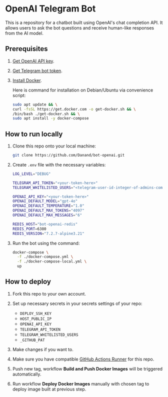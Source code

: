 # OpenAI Telegram Bot

This is a repository for a chatbot built using OpenAI's chat completion API. It allows users to ask the bot questions and receive human-like responses from the AI model.

## Prerequisites

1. [Get OpenAI API key](https://platform.openai.com/account/api-keys).
2. [Get Telegram bot token](https://core.telegram.org/bots/tutorial#obtain-your-bot-token).
3. [Install Docker](https://docs.docker.com/engine/install/).

   Here is command for installation on Debian/Ubuntu via convenience script:

   ```bash
   sudo apt update && \
   curl -fsSL https://get.docker.com -o get-docker.sh && \
   /bin/bash ./get-docker.sh && \
   sudo apt install -y docker-compose
   ```

## How to run locally

1. Clone this repo onto your local machine:

   ```bash
   git clone https://github.com/Danand/bot-openai.git
   ```

2. Create `.env` file with the necessary variables:

   ```bash
   LOG_LEVEL="DEBUG"

   TELEGRAM_API_TOKEN="<your-token-here>"
   TELEGRAM_WHITELISTED_USERS="<telegram-user-id-integer-of-admins-comma-separated>"

   OPENAI_API_KEY="<your-token-here>"
   OPENAI_DEFAULT_MODEL="gpt-4o"
   OPENAI_DEFAULT_TEMPERATURE="1.0"
   OPENAI_DEFAULT_MAX_TOKENS="4097"
   OPENAI_DEFAULT_MAX_MESSAGES="6"

   REDIS_HOST="bot-openai-redis"
   REDIS_PORT=6380
   REDIS_VERSION="7.2.7-alpine3.21"
   ```

3. Run the bot using the command:

   ```bash
   docker-compose \
     -f ./docker-compose.yml \
     -f ./docker-compose-local.yml \
     up
   ```

## How to deploy

1. Fork this repo to your own account.
2. Set up necessary secrets in your secrets settings of your repo:

   - `DEPLOY_SSH_KEY`
   - `HOST_PUBLIC_IP`
   - `OPENAI_API_KEY`
   - `TELEGRAM_API_TOKEN`
   - `TELEGRAM_WHITELISTED_USERS`
   - `_GITHUB_PAT`

3. Make changes if you want to.
4. Make sure you have compatible [GitHub Actions Runner](https://docs.github.com/en/actions/hosting-your-own-runners/managing-self-hosted-runners/about-self-hosted-runners) for this repo.
5. Push new tag, workflow **Build and Push Docker Images** will be triggered automatically.
6. Run workflow **Deploy Docker Images** manually with chosen tag to deploy image built at previous step.
